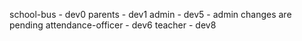 school-bus - dev0
parents - dev1
admin - dev5 - admin changes are pending
attendance-officer - dev6
teacher - dev8
